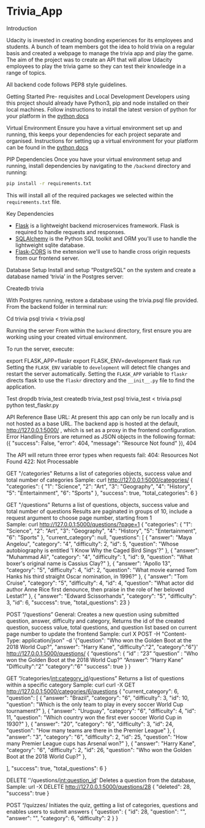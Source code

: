 # Trivia_App

Introduction

Udacity is invested in creating bonding experiences for its employees and students. A bunch of team members got the idea to hold trivia on a regular basis and created a webpage to manage the trivia app and play the game. The aim of the project was to create an API that will allow Udacity employees to play the trivia game so they can test their knowledge in a range of topics. 

All backend code follows PEP8 style guidelines.

Getting Started
Pre- requisites and Local Development
Developers using this project should already have Python3, pip and node installed on their local machines. Follow instructions to install the latest version of python for your platform in the [python docs](https://docs.python.org/3/using/unix.html#getting-and-installing-the-latest-version-of-python)

Virtual Environment
Ensure you have a virtual environment set up and running, this keeps your dependencies for each project separate and organised. Instructions for setting up a virtual environment for your platform can be found in the [python docs](https://packaging.python.org/guides/installing-using-pip-and-virtual-environments/)

PIP Dependencies
Once you have your virtual environment setup and running, install dependencies by navigating to the `/backend` directory and running:

```bash
pip install -r requirements.txt
```

This will install all of the required packages we selected within the `requirements.txt` file.

Key Dependencies
- [Flask](http://flask.pocoo.org/) is a lightweight backend microservices framework. Flask is required to handle requests and responses.
- [SQLAlchemy](https://www.sqlalchemy.org/) is the Python SQL toolkit and ORM you'll use to handle the lightweight sqlite database. 
- [Flask-CORS](https://flask-cors.readthedocs.io/en/latest/#) is the extension we'll use to handle cross origin requests from our frontend server. 

Database Setup
Install and setup “PostgreSQL” on the system and create a database named ‘trivia’ in the Postgres server:

Createdb trivia

With Postgres running, restore a database using the trivia.psql file provided. From the backend folder in terminal run:

Cd trivia
psql trivia < trivia.psql


Running the server
From within the `backend` directory, first ensure you are working using your created virtual environment.

To run the server, execute:

export FLASK_APP=flaskr
export FLASK_ENV=development
flask run
Setting the `FLASK_ENV` variable to `development` will detect file changes and restart the server automatically.
Setting the `FLASK_APP` variable to `flaskr` directs flask to use the `flaskr` directory and the `__init__.py` file to find the application. 
 
Test
dropdb trivia_test
createdb trivia_test
psql trivia_test < trivia.psql
python test_flaskr.py

API Reference
Base URL: At present this app can only be run locally and is not hosted as a base URL. The backend app is hosted at the default, http://127.0.0.1:5000/ , which is set as a proxy in the frontend configuration.
Error Handling
Errors are returned as JSON objects in the following format:
({
        "success": False,
        "error": 404,
        "message": "Resource Not found"
    }), 404

The API will return three error types when requests fail:
404: Resources Not Found
422: Not Processable

GET "/categories"
Returns a list of categories objects, success value and total number of categories
Sample: curl http://127.0.0.1:5000/categories/
	{
  "categories": {
    "1": "Science", 
    "2": "Art", 
    "3": "Geography", 
    "4": "History", 
    "5": "Entertainment", 
    "6": "Sports"
  }, 
  "success": true, 
  "total_categories": 6
}

GET "/questions"
Returns a list of questions, objects, success value and total number of  questions
Results are paginated in groups of 10, include a request argument to choose page number, starting from 1  
Sample: curl http://127.0.0.1:5000/questions/?page=1
{
  "categories": {
    "1": "Science", 
    "2": "Art", 
    "3": "Geography", 
    "4": "History", 
    "5": "Entertainment", 
    "6": "Sports"
  }, 
  "current_category": null, 
  "questions": [
    {
      "answer": "Maya Angelou", 
      "category": "4", 
      "difficulty": 2, 
      "id": 5, 
      "question": "Whose autobiography is entitled 'I Know Why the Caged Bird Sings'?"
    }, 
    {
      "answer": "Muhammad Ali", 
      "category": "4", 
      "difficulty": 1, 
      "id": 9, 
      "question": "What boxer's original name is Cassius Clay?"
    }, 
    {
      "answer": "Apollo 13", 
      "category": "5", 
      "difficulty": 4, 
      "id": 2, 
      "question": "What movie earned Tom Hanks his third straight Oscar nomination, in 1996?"
    }, 
    {
      "answer": "Tom Cruise", 
      "category": "5", 
      "difficulty": 4, 
      "id": 4, 
      "question": "What actor did author Anne Rice first denounce, then praise in the role of her beloved Lestat?"
    }, 
    {
      "answer": "Edward Scissorhands", 
      "category": "5", 
      "difficulty": 3, 
      "id": 6, 
  "success": true, 
  "total_questions": 23
}

POST “/questions”
General:
Creates a new question using submitted question, answer, difficulty and category, Returns the id of the created question, success value, total questions, and question list based on current page number to update the frontend
Sample: curl X POST -H "Content-Type: application/json" -d '{"question": "Who won the Golden Boot at the 2018 World Cup?", "answer": "Harry Kane", "difficulty":"2", "category":"6"}' http://127.0.0.1:5000/questions/
{
“questions”: {
	“id” : “23”
	“question” : "Who won the Golden Boot at the 2018 World Cup?"
	“Answer”: “Harry Kane”
	"Difficulty":"2"
	"category":"6"
 	 "success": true
}
}


GET “/categories/<int:category_id>/questions”
Returns a list of questions within a specific category
Sample: curl curl -X GET http://127.0.0.1:5000/categories/6/questions
{
  "current_category": 6, 
  "question": [
    {
      "answer": "Brazil", 
      "category": "6", 
      "difficulty": 3, 
      "id": 10, 
      "question": "Which is the only team to play in every soccer World Cup tournament?"
    }, 
    {
      "answer": "Uruguay", 
      "category": "6", 
      "difficulty": 4, 
      "id": 11, 
      "question": "Which country won the first ever soccer World Cup in 1930?"
    }, 
    {
      "answer": "20", 
      "category": "6", 
      "difficulty": 3, 
      "id": 24, 
      "question": "How many teams are there in the Premier League"
    }, 
    {
      "answer": "3", 
      "category": "6", 
      "difficulty": 2, 
      "id": 25, 
      "question": "How many Premier League cups has Arsenal won?"
    }, 
    {
      "answer": "Harry Kane", 
      "category": "6", 
      "difficulty": 2, 
      "id": 26, 
      "question": "Who won the Golden Boot at the 2018 World Cup?"
    }, 

  ], 
  "success": true, 
  "total_questions": 6
}

DELETE ‘'/questions/<int:question_id>'
Deletes a question from the database, 
Sample: url -X DELETE http://127.0.0.1:5000/questions/28
{
  "deleted": 28, 
  "success": true
}

POST “/quizzes/
Initiates the quiz, getting a list of categories, questions and enables users to submit answers
{
  "question": {
    "id": 28,
    "question": "",
    "answer": "",
    "category": 6,
    "difficulty": 2
  }
}
 
